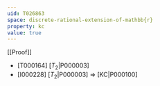 ```yaml
---
uid: T026863
space: discrete-rational-extension-of-mathbb{r}
property: kc
value: true
---
```

[[Proof]]

* [T000164] [$T_2$|P000003]
* [I000228] [$T_2$|P000003] => [KC|P000100]

